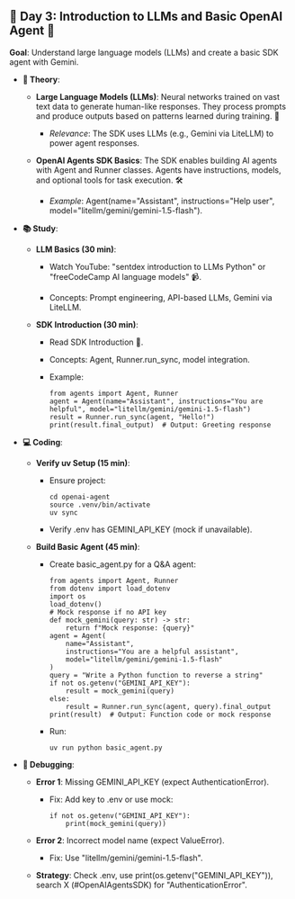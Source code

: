 📅 Day 3: Introduction to LLMs and Basic OpenAI Agent 🤖
--------------------------------------------------------

**Goal**: Understand large language models (LLMs) and create a basic SDK agent with Gemini.

-   **🧠 Theory**:

    -   **Large Language Models (LLMs)**: Neural networks trained on vast text data to generate human-like responses. They process prompts and produce outputs based on patterns learned during training. 📖

        -   *Relevance*: The SDK uses LLMs (e.g., Gemini via LiteLLM) to power agent responses.

    -   **OpenAI Agents SDK Basics**: The SDK enables building AI agents with Agent and Runner classes. Agents have instructions, models, and optional tools for task execution. 🛠️

        -   *Example*: Agent(name="Assistant", instructions="Help user", model="litellm/gemini/gemini-1.5-flash").

-   **📚 Study**:

    -   **LLM Basics (30 min)**:

        -   Watch YouTube: "sentdex introduction to LLMs Python" or "freeCodeCamp AI language models" 📹.

        -   Concepts: Prompt engineering, API-based LLMs, Gemini via LiteLLM.

    -   **SDK Introduction (30 min)**:

        -   Read SDK Introduction 📖.

        -   Concepts: Agent, Runner.run_sync, model integration.

        -   Example:

            ```
            from agents import Agent, Runner
            agent = Agent(name="Assistant", instructions="You are helpful", model="litellm/gemini/gemini-1.5-flash")
            result = Runner.run_sync(agent, "Hello!")
            print(result.final_output)  # Output: Greeting response
            ```

-   **💻 Coding**:

    -   **Verify uv Setup (15 min)**:

        -   Ensure project:

            ```
            cd openai-agent
            source .venv/bin/activate
            uv sync
            ```

        -   Verify .env has GEMINI_API_KEY (mock if unavailable).

    -   **Build Basic Agent (45 min)**:

        -   Create basic_agent.py for a Q&A agent:

            ```
            from agents import Agent, Runner
            from dotenv import load_dotenv
            import os
            load_dotenv()
            # Mock response if no API key
            def mock_gemini(query: str) -> str:
                return f"Mock response: {query}"
            agent = Agent(
                name="Assistant",
                instructions="You are a helpful assistant",
                model="litellm/gemini/gemini-1.5-flash"
            )
            query = "Write a Python function to reverse a string"
            if not os.getenv("GEMINI_API_KEY"):
                result = mock_gemini(query)
            else:
                result = Runner.run_sync(agent, query).final_output
            print(result)  # Output: Function code or mock response
            ```

        -   Run:

            ```
            uv run python basic_agent.py
            ```

-   **🐞 Debugging**:

    -   **Error 1**: Missing GEMINI_API_KEY (expect AuthenticationError).

        -   Fix: Add key to .env or use mock:

            ```
            if not os.getenv("GEMINI_API_KEY"):
                print(mock_gemini(query))
            ```

    -   **Error 2**: Incorrect model name (expect ValueError).

        -   Fix: Use "litellm/gemini/gemini-1.5-flash".

    -   **Strategy**: Check .env, use print(os.getenv("GEMINI_API_KEY")), search X (#OpenAIAgentsSDK) for "AuthenticationError".
